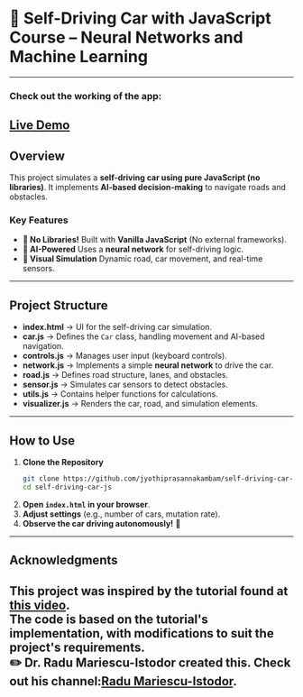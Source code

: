 # 🚗 Self-Driving Car with JavaScript Course – Neural Networks and Machine Learning 
---
### Check out the working of the app:
[Live Demo](https://self-driving-car-js-no-libraries-jk.vercel.app/)
---
## Overview  
This project simulates a **self-driving car using pure JavaScript (no libraries)**. It implements **AI-based decision-making** to navigate roads and obstacles.  

### **Key Features**  
- **🚀 No Libraries!** Built with **Vanilla JavaScript** (No external frameworks).  
- **🧠 AI-Powered** Uses a **neural network** for self-driving logic.  
- **🎨 Visual Simulation** Dynamic road, car movement, and real-time sensors.  

---

## **Project Structure**  
- **index.html** → UI for the self-driving car simulation.  
- **car.js** → Defines the `Car` class, handling movement and AI-based navigation.  
- **controls.js** → Manages user input (keyboard controls).  
- **network.js** → Implements a simple **neural network** to drive the car.  
- **road.js** → Defines road structure, lanes, and obstacles.  
- **sensor.js** → Simulates car sensors to detect obstacles.  
- **utils.js** → Contains helper functions for calculations.  
- **visualizer.js** → Renders the car, road, and simulation elements.  

---

## **How to Use**  
1. **Clone the Repository**  
   ```sh
   git clone https://github.com/jyothiprasannakambam/self-driving-car-js.git
   cd self-driving-car-js
   ```
2. **Open `index.html` in your browser**.  
3. **Adjust settings** (e.g., number of cars, mutation rate).  
4. **Observe the car driving autonomously!** 🚗  

---

## **Acknowledgments**  
This project was inspired by the tutorial found at [this video](https://www.youtube.com/watch?v=Rs_rAxEsAvI).  
The code is based on the tutorial's implementation, with modifications to suit the project's requirements.  
✏️ Dr. Radu Mariescu-Istodor created this. 
Check out his channel:[Radu Mariescu-Istodor](https://www.youtube.com/channel/UC3XGlNq8O5hZlZBJlSFB4jg).  
---

